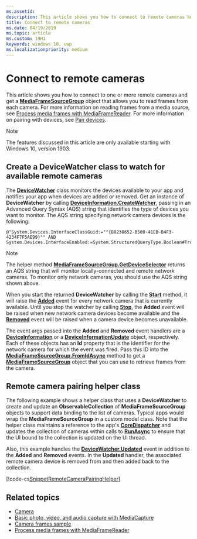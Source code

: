 ```yaml
---
ms.assetid: 
description: This article shows you how to connect to remote cameras and get a MediaFrameSourceGroup to retrieve frames from each camera.
title: Connect to remote cameras
ms.date: 04/19/2019
ms.topic: article
ms.custom: 19H1
keywords: windows 10, uwp
ms.localizationpriority: medium
---
```

# Connect to remote cameras

This article shows you how to connect to one or more remote cameras and get a [**MediaFrameSourceGroup**](https://docs.microsoft.com/uwp/api/Windows.Media.Capture.Frames.MediaFrameSourceGroup) object that allows you to read frames from each camera. For more information on reading frames from a media source, see [Process media frames with MediaFrameReader](process-media-frames-with-mediaframereader.md). For more information on pairing with devices, see [Pair devices](https://docs.microsoft.com/windows/uwp/devices-sensors/pair-devices).

> [!NOTE] 
> The features discussed in this article are only available starting with Windows 10, version 1903.

## Create a DeviceWatcher class to watch for available remote cameras

The [**DeviceWatcher**](https://docs.microsoft.com/uwp/api/windows.devices.enumeration.devicewatcher) class monitors the devices available to your app and notifies your app when devices are added or removed. Get an instance of **DeviceWatcher** by calling [**DeviceInformation.CreateWatcher**](https://docs.microsoft.com/uwp/api/windows.devices.enumeration.deviceinformation.createwatcher#Windows_Devices_Enumeration_DeviceInformation_CreateWatcher_System_String_), passing in an Advanced Query Syntax (AQS) string that identifies the type of devices you want to monitor. The AQS string specifying network camera devices is the following:

```
@"System.Devices.InterfaceClassGuid:=""{B8238652-B500-41EB-B4F3-4234F7F5AE99}"" AND System.Devices.InterfaceEnabled:=System.StructuredQueryType.Boolean#True"
```

> [!NOTE] 
> The helper method [**MediaFrameSourceGroup.GetDeviceSelector**](https://docs.microsoft.com/uwp/api/windows.media.capture.frames.mediaframesourcegroup.getdeviceselector) returns an AQS string that will monitor locally-connected and remote network cameras. To monitor only network cameras, you should use the AQS string shown above.


When you start the returned **DeviceWatcher** by calling the [**Start**](https://docs.microsoft.com/uwp/api/windows.devices.enumeration.devicewatcher.start) method, it will raise the [**Added**](https://docs.microsoft.com/uwp/api/windows.devices.enumeration.devicewatcher.added) event for every network camera that is currently available. Until you stop the watcher by calling [**Stop**](https://docs.microsoft.com/uwp/api/windows.devices.enumeration.devicewatcher.stop), the **Added** event will be raised when new network camera devices become available and the [**Removed**](https://docs.microsoft.com/uwp/api/windows.devices.enumeration.devicewatcher.removed) event will be raised when a camera device becomes unavailable.

The event args passed into the **Added** and **Removed** event handlers are a [**DeviceInformation**](https://docs.microsoft.com/uwp/api/Windows.Devices.Enumeration.DeviceInformation) or a [**DeviceInformationUpdate**](https://docs.microsoft.com/uwp/api/windows.devices.enumeration.deviceinformationupdate) object, respectively. Each of these objects has an **Id** property that is the identifier for the network camera for which the event was fired. Pass this ID into the [**MediaFrameSourceGroup.FromIdAsync**](https://docs.microsoft.com/uwp/api/windows.media.capture.frames.mediaframesourcegroup.fromidasync) method to get a [**MediaFrameSourceGroup**](https://docs.microsoft.com/uwp/api/windows.media.capture.frames.mediaframesourcegroup.fromidasync) object that you can use to retrieve frames from the camera.

## Remote camera pairing helper class

The following example shows a helper class that uses a **DeviceWatcher** to create and update an **ObservableCollection** of **MediaFrameSourceGroup** objects to support data binding to the list of cameras. Typical apps would wrap the **MediaFrameSourceGroup** in a custom model class. Note that the helper class maintains a reference to the app's [**CoreDispatcher**](https://docs.microsoft.com/uwp/api/Windows.UI.Core.CoreDispatcher) and updates the collection of cameras within calls to [**RunAsync**](https://docs.microsoft.com/uwp/api/windows.ui.core.coredispatcher.runasync) to ensure that the UI bound to the collection is updated on the UI thread.

Also, this example handles the [**DeviceWatcher.Updated**](https://docs.microsoft.com/uwp/api/windows.devices.enumeration.devicewatcher.updated) event in addition to the **Added** and **Removed** events. In the **Updated** handler, the associated remote camera device is removed from and then added back to the collection.

[!code-cs[SnippetRemoteCameraPairingHelper](./code/Frames_Win10/Frames_Win10/RemoteCameraPairingHelper.cs#SnippetRemoteCameraPairingHelper)]


## Related topics

* [Camera](camera.md)
* [Basic photo, video, and audio capture with MediaCapture](basic-photo-video-and-audio-capture-with-MediaCapture.md)
* [Camera frames sample](https://github.com/Microsoft/Windows-universal-samples/tree/master/Samples/CameraFrames)
* [Process media frames with MediaFrameReader](process-media-frames-with-mediaframereader.md)
 

 




